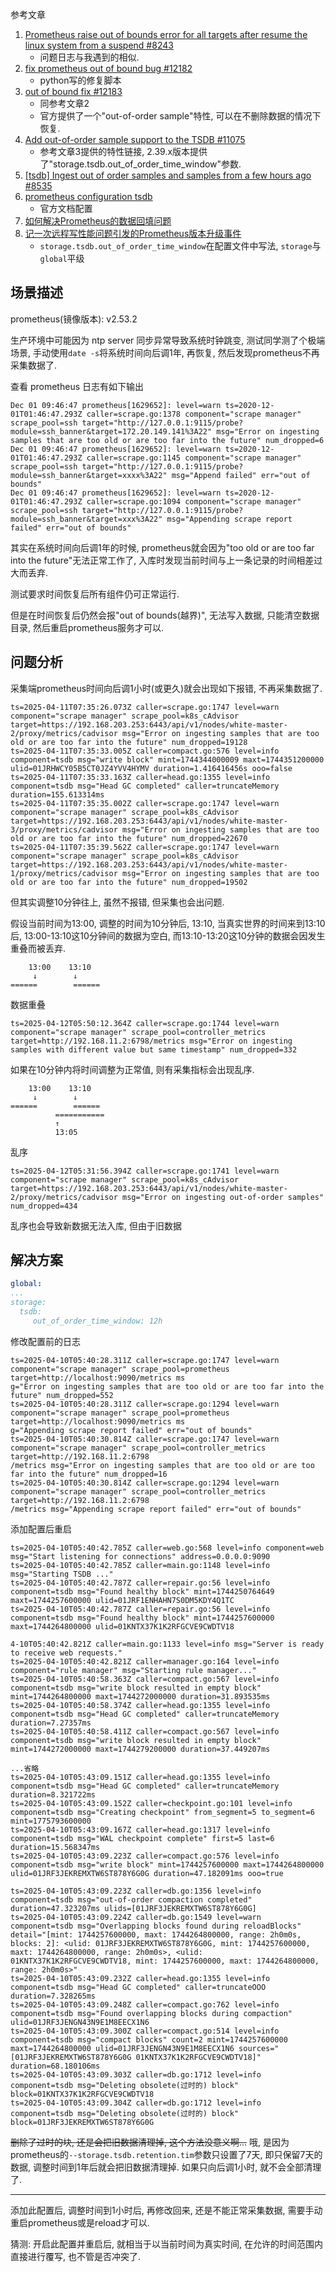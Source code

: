 参考文章

1. [Prometheus raise out of bounds error for all targets after resume the linux system from a suspend #8243](https://github.com/prometheus/prometheus/issues/8243)
    - 问题日志与我遇到的相似.
2. [fix prometheus out of bound bug #12182](https://github.com/prometheus/prometheus/issues/12182)
    - python写的修复脚本
3. [out of bound fix #12183](https://github.com/prometheus/prometheus/issues/12183)
    - 同参考文章2
    - 官方提供了一个"out-of-order sample"特性, 可以在不删除数据的情况下恢复.
4. [Add out-of-order sample support to the TSDB #11075](https://github.com/prometheus/prometheus/pull/11075)
    - 参考文章3提供的特性链接, 2.39.x版本提供了"storage.tsdb.out_of_order_time_window"参数.
5. [[tsdb] Ingest out of order samples and samples from a few hours ago #8535](https://github.com/prometheus/prometheus/issues/8535)
6. [prometheus configuration tsdb](https://prometheus.io/docs/prometheus/2.53/configuration/configuration/#tsdb)
    - 官方文档配置
7. [如何解决Prometheus的数据回填问题](https://blog.csdn.net/sinat_32582203/article/details/128727107)
8. [记一次远程写性能问题引发的Prometheus版本升级事件](https://cloud.tencent.com/developer/article/2314673)
    - `storage.tsdb.out_of_order_time_window`在配置文件中写法, `storage`与`global`平级

## 场景描述

prometheus(镜像版本): v2.53.2

生产环境中可能因为 ntp server 同步异常导致系统时钟跳变, 测试同学测了个极端场景, 手动使用`date -s`将系统时间向后调1年, 再恢复, 然后发现prometheus不再采集数据了.

查看 prometheus 日志有如下输出

```log
Dec 01 09:46:47 prometheus[1629652]: level=warn ts=2020-12-01T01:46:47.293Z caller=scrape.go:1378 component="scrape manager" scrape_pool=ssh target="http://127.0.0.1:9115/probe?module=ssh_banner&target=172.20.149.141%3A22" msg="Error on ingesting samples that are too old or are too far into the future" num_dropped=6
Dec 01 09:46:47 prometheus[1629652]: level=warn ts=2020-12-01T01:46:47.293Z caller=scrape.go:1145 component="scrape manager" scrape_pool=ssh target="http://127.0.0.1:9115/probe?module=ssh_banner&target=xxxx%3A22" msg="Append failed" err="out of bounds"
Dec 01 09:46:47 prometheus[1629652]: level=warn ts=2020-12-01T01:46:47.293Z caller=scrape.go:1094 component="scrape manager" scrape_pool=ssh target="http://127.0.0.1:9115/probe?module=ssh_banner&target=xxx%3A22" msg="Appending scrape report failed" err="out of bounds"
```

其实在系统时间向后调1年的时候, prometheus就会因为"too old or are too far into the future"无法正常工作了, 入库时发现当前时间与上一条记录的时间相差过大而丢弃.

测试要求时间恢复后所有组件仍可正常运行.

但是在时间恢复后仍然会报"out of bounds(越界)", 无法写入数据, 只能清空数据目录, 然后重启prometheus服务才可以.

## 问题分析

采集端prometheus时间向后调1小时(或更久)就会出现如下报错, 不再采集数据了.

```log
ts=2025-04-11T07:35:26.073Z caller=scrape.go:1747 level=warn component="scrape manager" scrape_pool=k8s_cAdvisor target=https://192.168.203.253:6443/api/v1/nodes/white-master-2/proxy/metrics/cadvisor msg="Error on ingesting samples that are too old or are too far into the future" num_dropped=19128
ts=2025-04-11T07:35:33.005Z caller=compact.go:576 level=info component=tsdb msg="write block" mint=1744344000009 maxt=1744351200000 ulid=01JRHWCY05B5CT0JZ4YVV4HYMV duration=1.416416456s ooo=false
ts=2025-04-11T07:35:33.163Z caller=head.go:1355 level=info component=tsdb msg="Head GC completed" caller=truncateMemory duration=155.613314ms
ts=2025-04-11T07:35:35.002Z caller=scrape.go:1747 level=warn component="scrape manager" scrape_pool=k8s_cAdvisor target=https://192.168.203.253:6443/api/v1/nodes/white-master-3/proxy/metrics/cadvisor msg="Error on ingesting samples that are too old or are too far into the future" num_dropped=22670
ts=2025-04-11T07:35:39.562Z caller=scrape.go:1747 level=warn component="scrape manager" scrape_pool=k8s_cAdvisor target=https://192.168.203.253:6443/api/v1/nodes/white-master-1/proxy/metrics/cadvisor msg="Error on ingesting samples that are too old or are too far into the future" num_dropped=19502
```

但其实调整10分钟往上, 虽然不报错, 但采集也会出问题.

假设当前时间为13:00, 调整的时间为10分钟后, 13:10, 当真实世界的时间来到13:10后, 13:00-13:10这10分钟间的数据为空白, 而13:10-13:20这10分钟的数据会因发生重叠而被丢弃.

```
    13:00    13:10
     ↓        ↓
======        ======
```

数据重叠

```log
ts=2025-04-12T05:50:12.364Z caller=scrape.go:1744 level=warn component="scrape manager" scrape_pool=controller_metrics target=http://192.168.11.2:6798/metrics msg="Error on ingesting samples with different value but same timestamp" num_dropped=332
```

如果在10分钟内将时间调整为正常值, 则有采集指标会出现乱序.

```
    13:00    13:10
     ↓        ↓
======        ======
          ===========
          ↑
          13:05
```

乱序

```log
ts=2025-04-12T05:31:56.394Z caller=scrape.go:1741 level=warn component="scrape manager" scrape_pool=k8s_cAdvisor target=https://192.168.203.253:6443/api/v1/nodes/white-master-2/proxy/metrics/cadvisor msg="Error on ingesting out-of-order samples" num_dropped=434
```

乱序也会导致新数据无法入库, 但由于旧数据

## 解决方案

```yaml
global:
...
storage:
  tsdb:
     out_of_order_time_window: 12h
```

修改配置前的日志

```log
ts=2025-04-10T05:40:28.311Z caller=scrape.go:1747 level=warn component="scrape manager" scrape_pool=prometheus target=http://localhost:9090/metrics ms
g="Error on ingesting samples that are too old or are too far into the future" num_dropped=552
ts=2025-04-10T05:40:28.311Z caller=scrape.go:1294 level=warn component="scrape manager" scrape_pool=prometheus target=http://localhost:9090/metrics ms
g="Appending scrape report failed" err="out of bounds"
ts=2025-04-10T05:40:30.814Z caller=scrape.go:1747 level=warn component="scrape manager" scrape_pool=controller_metrics target=http://192.168.11.2:6798
/metrics msg="Error on ingesting samples that are too old or are too far into the future" num_dropped=16
ts=2025-04-10T05:40:30.814Z caller=scrape.go:1294 level=warn component="scrape manager" scrape_pool=controller_metrics target=http://192.168.11.2:6798
/metrics msg="Appending scrape report failed" err="out of bounds"
```

添加配置后重启

```log
ts=2025-04-10T05:40:42.785Z caller=web.go:568 level=info component=web msg="Start listening for connections" address=0.0.0.0:9090
ts=2025-04-10T05:40:42.785Z caller=main.go:1148 level=info msg="Starting TSDB ..."
ts=2025-04-10T05:40:42.787Z caller=repair.go:56 level=info component=tsdb msg="Found healthy block" mint=1744250764649 maxt=1744257600000 ulid=01JRF1ENHAHN7S0DM5KDY4Q1TC
ts=2025-04-10T05:40:42.787Z caller=repair.go:56 level=info component=tsdb msg="Found healthy block" mint=1744257600000 maxt=1744264800000 ulid=01KNTX37K1K2RFGCVE9CWDTV18

4-10T05:40:42.821Z caller=main.go:1133 level=info msg="Server is ready to receive web requests."
ts=2025-04-10T05:40:42.821Z caller=manager.go:164 level=info component="rule manager" msg="Starting rule manager..."
ts=2025-04-10T05:40:58.363Z caller=compact.go:567 level=info component=tsdb msg="write block resulted in empty block" mint=1744264800000 maxt=1744272000000 duration=31.893535ms
ts=2025-04-10T05:40:58.374Z caller=head.go:1355 level=info component=tsdb msg="Head GC completed" caller=truncateMemory duration=7.27357ms
ts=2025-04-10T05:40:58.411Z caller=compact.go:567 level=info component=tsdb msg="write block resulted in empty block" mint=1744272000000 maxt=1744279200000 duration=37.449207ms

...省略
ts=2025-04-10T05:43:09.151Z caller=head.go:1355 level=info component=tsdb msg="Head GC completed" caller=truncateMemory duration=8.321722ms
ts=2025-04-10T05:43:09.152Z caller=checkpoint.go:101 level=info component=tsdb msg="Creating checkpoint" from_segment=5 to_segment=6 mint=1775793600000
ts=2025-04-10T05:43:09.167Z caller=head.go:1317 level=info component=tsdb msg="WAL checkpoint complete" first=5 last=6 duration=15.568347ms
ts=2025-04-10T05:43:09.223Z caller=compact.go:576 level=info component=tsdb msg="write block" mint=1744257600000 maxt=1744264800000 ulid=01JRF3JEKREMXTW6ST878Y6G0G duration=47.182091ms ooo=true

ts=2025-04-10T05:43:09.223Z caller=db.go:1356 level=info component=tsdb msg="out-of-order compaction completed" duration=47.323207ms ulids=[01JRF3JEKREMXTW6ST878Y6G0G]
ts=2025-04-10T05:43:09.224Z caller=db.go:1549 level=warn component=tsdb msg="Overlapping blocks found during reloadBlocks" detail="[mint: 1744257600000, maxt: 1744264800000, range: 2h0m0s, blocks: 2]: <ulid: 01JRF3JEKREMXTW6ST878Y6G0G, mint: 1744257600000, maxt: 1744264800000, range: 2h0m0s>, <ulid: 01KNTX37K1K2RFGCVE9CWDTV18, mint: 1744257600000, maxt: 1744264800000, range: 2h0m0s>"
ts=2025-04-10T05:43:09.232Z caller=head.go:1355 level=info component=tsdb msg="Head GC completed" caller=truncateOOO duration=7.328265ms
ts=2025-04-10T05:43:09.248Z caller=compact.go:762 level=info component=tsdb msg="Found overlapping blocks during compaction" ulid=01JRF3JENGN43N9E1M8EECX1N6
ts=2025-04-10T05:43:09.300Z caller=compact.go:514 level=info component=tsdb msg="compact blocks" count=2 mint=1744257600000 maxt=1744264800000 ulid=01JRF3JENGN43N9E1M8EECX1N6 sources="[01JRF3JEKREMXTW6ST878Y6G0G 01KNTX37K1K2RFGCVE9CWDTV18]" duration=68.180106ms
ts=2025-04-10T05:43:09.303Z caller=db.go:1712 level=info component=tsdb msg="Deleting obsolete(过时的) block" block=01KNTX37K1K2RFGCVE9CWDTV18
ts=2025-04-10T05:43:09.304Z caller=db.go:1712 level=info component=tsdb msg="Deleting obsolete(过时的) block" block=01JRF3JEKREMXTW6ST878Y6G0G
```

~~删除了过时的块, 还是会把旧数据清理掉, 这个方法没意义啊...~~ 哦, 是因为prometheus的`--storage.tsdb.retention.tim`参数只设置了7天, 即只保留7天的数据, 调整时间到1年后就会把旧数据清理掉. 如果只向后调1小时, 就不会全部清理了.

------

添加此配置后, 调整时间到1小时后, 再修改回来, 还是不能正常采集数据, 需要手动重启prometheus或是reload才可以.

猜测: 开启此配置并重启后, 就相当于以当前时间为真实时间, 在允许的时间范围内直接进行覆写, 也不管是否冲突了.
